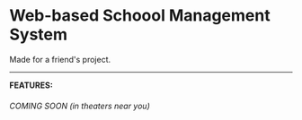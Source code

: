 # Web-based Schoool Management System  
Made for a friend's project.  
***
**FEATURES:**  
###### COMING SOON (in theaters near you)
